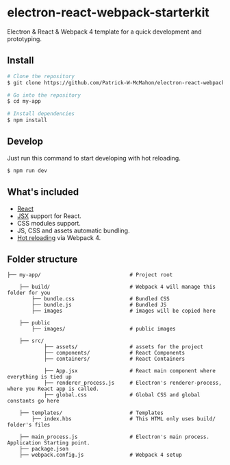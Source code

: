 # electron-react-webpack-starterkit
Electron & React & Webpack 4 template for a quick development and prototyping.

## Install
``` bash
# Clone the repository
$ git clone https://github.com/Patrick-W-McMahon/electron-react-webpack-staterkit my-app

# Go into the repository
$ cd my-app

# Install dependencies
$ npm install
```

## Develop
Just run this command to start developing with hot reloading.
``` bash
$ npm run dev
```

## What's included
- [React](https://reactjs.org/)
- [JSX](https://reactjs.org/docs/introducing-jsx.html) support for React.
- CSS modules support.
- JS, CSS and assets automatic bundling.
- [Hot reloading](https://webpack.js.org/concepts/hot-module-replacement/) via Webpack 4.


## Folder structure
```
├── my-app/                             # Project root

    ├── build/                          # Webpack 4 will manage this folder for you
        ├── bundle.css                  # Bundled CSS
        ├── bundle.js                   # Bundled JS
        ├── images                      # images will be copied here

    ├── public
        ├── images/                     # public images

    ├── src/
            ├── assets/                 # assets for the project
            ├── components/             # React Components
            ├── containers/             # React Containers

            ├── App.jsx                 # React main component where everything is tied up
            ├── renderer_process.js     # Electron's renderer-process, where you React app is called.
            ├── global.css              # Global CSS and global constants go here

    ├── templates/                      # Templates 
        ├── index.hbs                   # This HTML only uses build/ folder's files

    ├── main_process.js                 # Electron's main process. Application Starting point.
    ├── package.json
    ├── webpack.config.js               # Webpack 4 setup
```